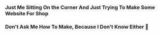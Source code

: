 ### Just Me Sitting On the Corner And Just Trying To Make Some Website For Shop 
### Don't Ask Me How To Make, Because I Don't Know Either 🤯
